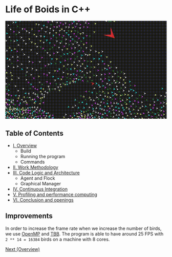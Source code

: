 # Life of Boids in C++

![demo](./doc/assets/demo.gif)

## Table of Contents

- [I. Overview](./doc/contents/overview.md)
    - Build
    - Running the program
    - Commands
- [II. Work Methodology](./doc/contents/work_methodology.md)
- [III. Code Logic and Architecture](./doc/contents/code_logic_architecture.md)
    - Agent and Flock
    - Graphical Manager
- [IV. Continuous Integration](./doc/contents/continuous_integration.md)
- [V. Profiling and performance computing](./doc/contents/profiling_performance_computing.md)
- [VI. Conclusion and openings](./doc/contents/conclusion_openings.md)


## Improvements

In order to increase the frame rate when we increase the number of birds, we use [OpenMP](https://en.wikipedia.org/wiki/OpenMP) and [TBB](https://en.wikipedia.org/wiki/Threading_Building_Blocks).
The program is able to have around 25 FPS with `2 ** 14 = 16384` birds on a machine with 8 cores.

[Next (Overview)]("./doc/contents/overview.md")
